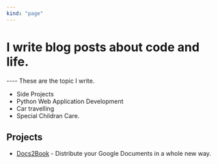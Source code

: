 ```yaml
---
kind: "page"
---
```


# I write blog posts about code and life.

---- These are the topic I write.

* Side Projects
* Python Web Application Development
* Car travelling
* Special Childran Care.


## Projects

* [Docs2Book](https://docs2book.com) - Distribute your Google Documents in a whole new way. 
